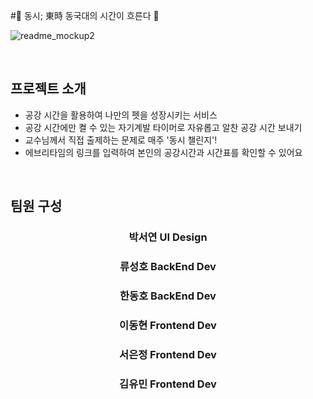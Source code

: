 #🔸 동시; 東時 동국대의 시간이 흐른다 🔸

![readme_mockup2](https://user-images.githubusercontent.com/112460466/210706312-6a44b60d-a42e-4210-b334-9e5983f70fb3.png)

<br>

## 프로젝트 소개

- 공강 시간을 활용하여 나만의 펫을 성장시키는 서비스
- 공강 시간에만 켤 수 있는 자기계발 타이머로 자유롭고 알찬 공강 시간 보내기
- 교수님께서 직접 출제하는 문제로 매주 '동시 챌린지'!
- 에브리타임의 링크를 입력하여 본인의 공강시간과 시간표를 확인할 수 있어요
   
<br>

## 팀원 구성

<div align="center">

### 박서연 UI Design
### 류성호 BackEnd Dev
### 한동호 BackEnd Dev
### 이동현 Frontend Dev
### 서은정 Frontend Dev
### 김유민 Frontend Dev

